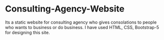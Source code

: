 # Consulting-Agency-Website
Its a static website for consulting agency who gives consolations to people who wants to business or do business.  I have used HTML, CSS, Bootstrap-5 for designing this site. 
